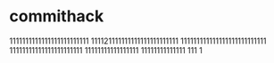 # commithack
1111111111111111111111111
111121111111111111111111111
111111111111111111111111111
11111111111111111111111
11111111111111111
11111111111111
111
1
